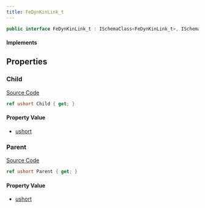 ```yaml
---
title: FeDynKinLink_t
---
```


```csharp
public interface FeDynKinLink_t : ISchemaClass<FeDynKinLink_t>, ISchemaField, ISchemaClass, INativeHandle
```

#### Implements

## Properties

### Child

[Source Code](https://github.com/swiftly-solution/swiftlys2/blob/main/managed/src/SwiftlyS2.Generated/Schemas/Interfaces/FeDynKinLink_t.cs#L19)

```csharp
ref ushort Child { get; }
```

#### Property Value

- [ushort](https://learn.microsoft.com/dotnet/api/system.uint16)

### Parent

[Source Code](https://github.com/swiftly-solution/swiftlys2/blob/main/managed/src/SwiftlyS2.Generated/Schemas/Interfaces/FeDynKinLink_t.cs#L17)

```csharp
ref ushort Parent { get; }
```

#### Property Value

- [ushort](https://learn.microsoft.com/dotnet/api/system.uint16)


